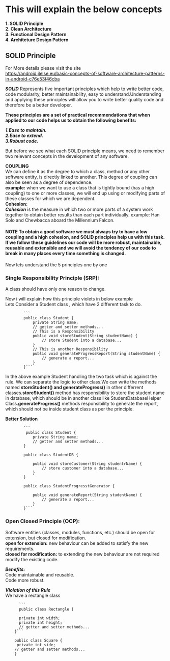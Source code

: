 # This will explain the below concepts  
**1. SOLID Principle**   
**2. Clean Architecture**  
**3. Functional Design Pattern**  
**4. Architeture Design Pattern**  
  
## SOLID Principle  
For More details please visit the site  
https://android.jlelse.eu/basic-concepts-of-software-architecture-patterns-in-android-c76e53f46cba  
  
***SOLID*** Represents five important principles which help to write better code, code modularity, better maintainablilty, easy to understand.Understanding and applying these principles will allow you to write better quality code and therefore be a better developer.  
  
**These principles are a set of practical recommendations that when applied to our code helps us to obtain the following benefits:**  
  
***1.Ease to maintain.***   
***2.Ease to extend.***  
***3.Robust code.***  
  
But before we see what each SOLID principle means, we need to remember two relevant concepts in the development of any software.
  
**COUPLING**  
We can define it as the degree to which a class, method or any other software entity, is directly linked to another. This degree of coupling can also be seen as a degree of dependence.  
**example:** when we want to use a class that is tightly bound (has a high coupling) to one or more classes, we will end up using or modifying parts of these classes for which we are dependent.  
**Cohesion:**  
***Cohesion*** is the measure in which two or more parts of a system work together to obtain better results than each part individually.
example: Han Solo and Chewbacca aboard the Millennium Falcon.  
  
#### NOTE To obtain a good software we must always try to have a low coupling and a high cohesion, and SOLID principles help us with this task. If we follow these guidelines our code will be more robust, maintainable, reusable and extensible and we will avoid the tendency of our code to break in many places every time something is changed.  
  
Now lets understand the 5 principles one by one  
  
### Single Responsibility Principle (SRP):  
A class should have only one reason to change.  
  
Now i will explain how this principle violets in below example  
Lets Consider a Student class , which have 2 different task to do.  
  
 
            ```  
            public class Student { 
                private String name;
                // getter and setter methods...
                // This is a Responsibility
                public void storeStudent(String studentName) {
                    // store Student into a database...
                } 
                // This is another Responsibility
                public void generateProgressReport(String studentName) {
                    // generate a report...
                }
            }```  
            
In the above example Student handling the two task which is against the rule.  We can separate the logic to other class.We can write the methods named **storeStudent() and generateProgress()** in other differrent classes.**storeStudent()** method has responsibility to store the student name in database, which should be in another class like StudentDatabaseHelper Class.**generateProgress()** methods responsibility to generate the report, which should not be inside student class as per the principle.  
  
**Better Solution**  
  
            ```  
             public class Student {
                private String name;
                // getter and setter methods...
            }

            public class StudentDB {

                public void storeCustomer(String studentrName) {
                    // store customer into a database...
                }
            }

            public class StudentProgresstGenerator {

                public void generateReport(String studentName) {
                    // generate a report...
                }
            }```  
                      
### Open Closed Principle (OCP):  
Software entities (classes, modules, functions, etc.) should be open for extension, but closed for modification.  
**open for extension:** new behaviour can be added to satisfy the new requirements.  
**closed for modification:** to extending the new behaviour are not required modify the existing code.  
  
***Benefits:***  
Code maintainable and reusable.  
Code more robust.    
  
***Violation of this Rule***  
We have a rectangle class  

          ```
          public class Rectangle {
 
          private int width;
          private int height;
          // getter and setter methods...
        }```  
 
        public class Square {
         private int side;
        // getter and setter methods...
        }
        
        




            
